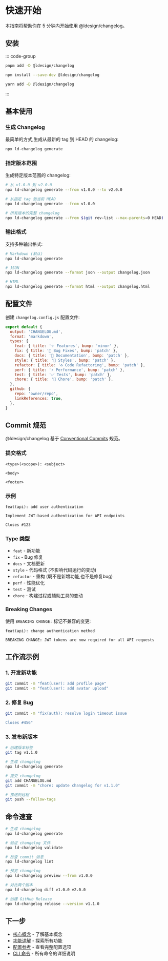 # 快速开始

本指南将帮助你在 5 分钟内开始使用 @ldesign/changelog。

## 安装

::: code-group

```bash [pnpm]
pnpm add -D @ldesign/changelog
```

```bash [npm]
npm install --save-dev @ldesign/changelog
```

```bash [yarn]
yarn add -D @ldesign/changelog
```

:::

## 基本使用

### 生成 Changelog

最简单的方式,生成从最新的 tag 到 HEAD 的 changelog:

```bash
npx ld-changelog generate
```

### 指定版本范围

生成特定版本范围的 changelog:

```bash
# 从 v1.0.0 到 v2.0.0
npx ld-changelog generate --from v1.0.0 --to v2.0.0

# 从指定 tag 到当前 HEAD
npx ld-changelog generate --from v1.0.0

# 所有版本的完整 changelog
npx ld-changelog generate --from $(git rev-list --max-parents=0 HEAD)
```

### 输出格式

支持多种输出格式:

```bash
# Markdown (默认)
npx ld-changelog generate

# JSON
npx ld-changelog generate --format json --output changelog.json

# HTML
npx ld-changelog generate --format html --output changelog.html
```

## 配置文件

创建 `changelog.config.js` 配置文件:

```js path=null start=null
export default {
  output: 'CHANGELOG.md',
  format: 'markdown',
  types: {
    feat: { title: '✨ Features', bump: 'minor' },
    fix: { title: '🐛 Bug Fixes', bump: 'patch' },
    docs: { title: '📝 Documentation', bump: 'patch' },
    style: { title: '💅 Styles', bump: 'patch' },
    refactor: { title: '♻️ Code Refactoring', bump: 'patch' },
    perf: { title: '⚡ Performance', bump: 'patch' },
    test: { title: '✅ Tests', bump: 'patch' },
    chore: { title: '🔧 Chore', bump: 'patch' },
  },
  github: {
    repo: 'owner/repo',
    linkReferences: true,
  },
}
```

## Commit 规范

@ldesign/changelog 基于 [Conventional Commits](https://www.conventionalcommits.org/) 规范。

### 提交格式

```
<type>(<scope>): <subject>

<body>

<footer>
```

### 示例

```
feat(api): add user authentication

Implement JWT-based authentication for API endpoints

Closes #123
```

### Type 类型

- `feat` - 新功能
- `fix` - Bug 修复
- `docs` - 文档更新
- `style` - 代码格式 (不影响代码运行的变动)
- `refactor` - 重构 (既不是新增功能,也不是修复bug)
- `perf` - 性能优化
- `test` - 测试
- `chore` - 构建过程或辅助工具的变动

### Breaking Changes

使用 `BREAKING CHANGE:` 标记不兼容的变更:

```
feat(api): change authentication method

BREAKING CHANGE: JWT tokens are now required for all API requests
```

## 工作流示例

### 1. 开发新功能

```bash
git commit -m "feat(user): add profile page"
git commit -m "feat(user): add avatar upload"
```

### 2. 修复 Bug

```bash
git commit -m "fix(auth): resolve login timeout issue

Closes #456"
```

### 3. 发布新版本

```bash
# 创建版本标签
git tag v1.1.0

# 生成 changelog
npx ld-changelog generate

# 提交 changelog
git add CHANGELOG.md
git commit -m "chore: update changelog for v1.1.0"

# 推送到远程
git push --follow-tags
```

## 命令速查

```bash
# 生成 changelog
npx ld-changelog generate

# 验证 changelog 文件
npx ld-changelog validate

# 检查 commit 消息
npx ld-changelog lint

# 预览 changelog
npx ld-changelog preview --from v1.0.0

# 对比两个版本
npx ld-changelog diff v1.0.0 v2.0.0

# 创建 GitHub Release
npx ld-changelog release --version v1.1.0
```

## 下一步

- [核心概念](/guide/concepts) - 了解基本概念
- [功能详解](/guide/features/basic) - 探索所有功能
- [配置参考](/reference/config) - 查看完整配置选项
- [CLI 命令](/reference/cli) - 所有命令的详细说明
